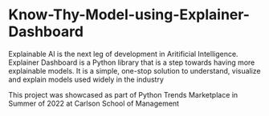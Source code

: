 # Know-Thy-Model-using-Explainer-Dashboard

Explainable AI is the next leg of development in Aritificial Intelligence. 
Explainer Dashboard is a Python library that is a step towards having more explainable models. It is a simple, one-stop solution to understand, visualize and explain models used widely in the industry 

This project was showcased as part of Python Trends Marketplace in Summer of 2022 at Carlson School of Management
